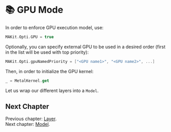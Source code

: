 # 📚 GPU Mode

In order to enforce GPU execution model, use: 

```swift
MAKit.Opti.GPU = true
```

Optionally, you can specify external GPU to be used in a desired order 
(first in the list will be used with top priority): 

```swift
MAKit.Opti.gpuNamedPriority = ["<GPU name1>", "<GPU name2>", ...]
```

Then, in order to initialize the GPU kernel: 

```swift
_ = MetalKernel.get
```

Let us wrap our different layers into a `Model`.

## Next Chapter

Previous chapter: [Layer](LAYER.md). \
Next chapter: [Model](MODEL.md).
